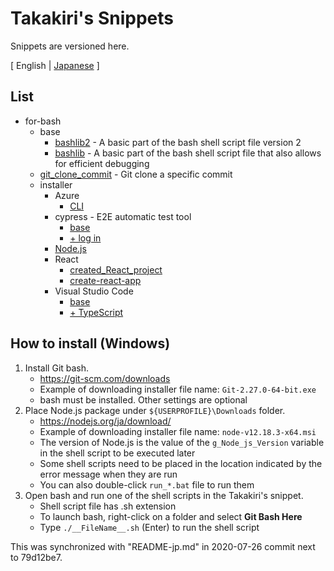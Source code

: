 # Takakiri's Snippets

Snippets are versioned here.

[ English | [Japanese](README-jp.md) ]

## List

- for-bash
	- base
		- [bashlib2](for-bash/base/bashlib2/bashlib2/bashlib_min.sh) - A basic part of the bash shell script file version 2
		- [bashlib](for-bash/base/bashlib/Example_without_inc.sh) - A basic part of the bash shell script file that also allows for efficient debugging
	- [git_clone_commit](for-bash/git_clone_commit/git_clone_commit.sh) - Git clone a specific commit
	- installer
		- Azure
			- [CLI](for-bash/installer/Azure/CLI/)
		- cypress - E2E automatic test tool
			- [base](for-bash/installer/cypress/base/)
			- [+ log in](for-bash/installer/cypress/login/)
		- [Node.js](for-bash/installer/Node_js/)
		- React
			- [created_React_project](for-bash/installer/React/created_React_project/)
			- [create-react-app](for-bash/installer/React/create-react-app/)
		- Visual Studio Code
			- [base](for-bash/installer/VisualStudioCode/base/)
			- [+ TypeScript](for-bash/installer/VisualStudioCode/TypeScript/)


## How to install (Windows)

1. Install Git bash.
	- https://git-scm.com/downloads
	- Example of downloading installer file name: `Git-2.27.0-64-bit.exe`
	- bash must be installed. Other settings are optional
2. Place Node.js package under `${USERPROFILE}\Downloads` folder.
	- https://nodejs.org/ja/download/
	- Example of downloading installer file name: `node-v12.18.3-x64.msi`
	- The version of Node.js is the value of the `g_Node_js_Version` variable
		in the shell script to be executed later
	- Some shell scripts need to be placed in the location indicated by the error message when they are run
	- You can also double-click `run_*.bat` file to run them
3. Open bash and run one of the shell scripts in the Takakiri&apos;s snippet.
	- Shell script file has .sh extension
	- To launch bash, right-click on a folder and select **Git Bash Here**
	- Type `./__FileName__.sh` (Enter) to run the shell script

This was synchronized with "README-jp.md" in 2020-07-26 commit next to 79d12be7.
